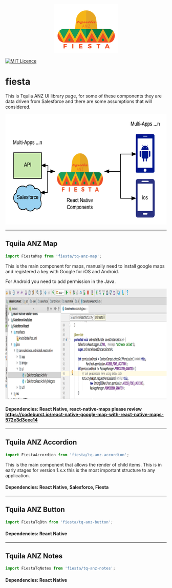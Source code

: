 <p align="center">
  <img width="200" height="152" src="https://raw.githubusercontent.com/Tquila-ANZ/fiesta/master/assets/fiestalogo.png">
</p>

[![MIT Licence](https://badges.frapsoft.com/os/mit/mit.svg?v=103)](https://opensource.org/licenses/mit-license.php)
# fiesta

This is Tquila ANZ UI library page, for some of these components they are data driven from Salesforce and there are some assumptions that will considered.

<p align="center">
  <img width="633" height="345" src="https://raw.githubusercontent.com/Tquila-ANZ/fiesta/master/assets/fiestaflow2.png">
</p>

---
## Tquila ANZ Map
```javascript
import FiestaMap from 'fiesta/tq-anz-map';
```
This is the main component for maps, manually need to install google maps and registered a key with Google for iOS and Android.

For Android you need to add permission in the Java.
<p align="center">
  <img width="633" height="345" src="https://raw.githubusercontent.com/Tquila-ANZ/fiesta/master/assets/AddPermission.png">
</p>

#### Dependencies: React Native, react-native-maps please review https://codeburst.io/react-native-google-map-with-react-native-maps-572e3d3eee14
---
## Tquila ANZ Accordion
```javascript
import FiestaAccordion from 'fiesta/tq-anz-accordion';
```
This is the main component that allows the render of child items. This is in early stages for version 1.x.x this is the most important structure to any application.
#### Dependencies: React Native, Salesforce, Fiesta
---
## Tquila ANZ Button
```javascript
import FiestaTqBtn from 'fiesta/tq-anz-button';
```
#### Dependencies: React Native
---
## Tquila ANZ Notes
```javascript
import FiestaTqNotes from 'fiesta/tq-anz-notes';
```
#### Dependencies: React Native